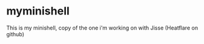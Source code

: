 # myminishell
This is my minishell, copy of the one i'm working on with Jisse (Heatflare on github)
